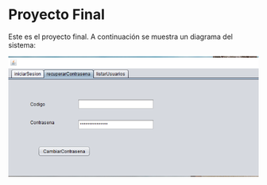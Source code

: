 # Proyecto Final

Este es el proyecto final. A continuación se muestra un diagrama del sistema:

![Diagrama del sistema](images/proofImage.png)
